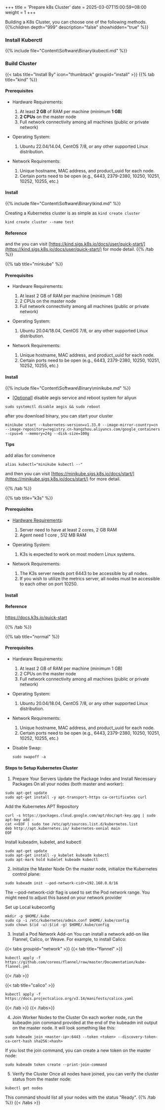 +++
title = 'Prepare k8s Cluster'
date = 2025-03-07T15:00:59+08:00
weight = 1
+++

Building a K8s Cluster, you can choose one of the following methods.
{{%children depth="999" description="false" showhidden="true" %}}


### Install Kuberctl

{{% include file="Content\Software\Binary\kubectl.md" %}}

### Build Cluster

{{< tabs title="Install By" icon="thumbtack"  groupid="install" >}}
{{% tab title="kind" %}}
#### Prerequisites
- Hardware Requirements:

    1. At least **2 GB** of RAM per machine (minimum **1 GB**)
    2. **2 CPUs** on the master node
    3. Full network connectivity among all machines (public or private network)

- Operating System:
    1. Ubuntu 22.04/14.04, CentOS 7/8, or any other supported Linux distribution.

- Network Requirements:
    1. Unique hostname, MAC address, and product_uuid for each node.
    2. Certain ports need to be open (e.g., 6443, 2379-2380, 10250, 10251, 10252, 10255, etc.)


#### Install
{{% include file="Content\Software\Binary\kind.md" %}}

Creating a Kubernetes cluster is as simple as `kind create cluster`
```shell
kind create cluster --name test
```

#### Reference
and the you can visit [https://kind.sigs.k8s.io/docs/user/quick-start/](https://kind.sigs.k8s.io/docs/user/quick-start/) for mode detail.
{{% /tab %}}


{{% tab title="minkube" %}}
#### Prerequisites
- Hardware Requirements:

    1. At least 2 GB of RAM per machine (minimum 1 GB)
    2. 2 CPUs on the master node
    3. Full network connectivity among all machines (public or private network)

- Operating System:
    1. Ubuntu 20.04/18.04, CentOS 7/8, or any other supported Linux distribution.

- Network Requirements:
    1. Unique hostname, MAC address, and product_uuid for each node.
    2. Certain ports need to be open (e.g., 6443, 2379-2380, 10250, 10251, 10252, 10255, etc.)

#### Install
{{% include file="Content\Software\Binary\minikube.md" %}}

- [[Optional]]() disable aegis service and reboot system for aliyun
```shell
sudo systemctl disable aegis && sudo reboot
```

after you download binary, you can start your cluster
```shell
minikube start --kubernetes-version=v1.33.0 --image-mirror-country=cn --image-repository=registry.cn-hangzhou.aliyuncs.com/google_containers --cpus=6 --memory=24g --disk-size=100g
```

#### Tips
add alias for convinence
```shell
alias kubectl="minikube kubectl --"
```
and then you can visit [https://minikube.sigs.k8s.io/docs/start/](https://minikube.sigs.k8s.io/docs/start/) for more detail.

{{% /tab %}}

{{% tab title="k3s" %}}
#### Prerequisites
- [Hardware Requirements](https://docs.k3s.io/installation/requirements?os=debian#hardware):

    1. Server need to have at least 2 cores, 2 GB RAM
    2. Agent need 1 core , 512 MB RAM

- Operating System:
    1. K3s is expected to work on most modern Linux systems.

- Network Requirements:
    1. The K3s server needs port 6443 to be accessible by all nodes.
    2. If you wish to utilize the metrics server, all nodes must be accessible to each other on port 10250.


#### Install

#### Reference
https://docs.k3s.io/quick-start

{{% /tab %}}

{{% tab title="normal" %}}
#### Prerequisites
- Hardware Requirements:

    1. At least 2 GB of RAM per machine (minimum 1 GB)
    2. 2 CPUs on the master node
    3. Full network connectivity among all machines (public or private network)

- Operating System:
    1. Ubuntu 20.04/18.04, CentOS 7/8, or any other supported Linux distribution.

- Network Requirements:
    1. Unique hostname, MAC address, and product_uuid for each node.
    2. Certain ports need to be open (e.g., 6443, 2379-2380, 10250, 10251, 10252, 10255, etc.)

- Disable Swap:

    ```shell
    sudo swapoff -a
    ```

#### Steps to Setup Kubernetes Cluster
1. Prepare Your Servers
Update the Package Index and Install Necessary Packages
On all your nodes (both master and worker):
```shell
sudo apt-get update
sudo apt-get install -y apt-transport-https ca-certificates curl
```

Add the Kubernetes APT Repository
```shell
curl -s https://packages.cloud.google.com/apt/doc/apt-key.gpg | sudo apt-key add -
cat <<EOF | sudo tee /etc/apt/sources.list.d/kubernetes.list
deb http://apt.kubernetes.io/ kubernetes-xenial main
EOF
```

Install kubeadm, kubelet, and kubectl
```shell
sudo apt-get update
sudo apt-get install -y kubelet kubeadm kubectl
sudo apt-mark hold kubelet kubeadm kubectl
```

2. Initialize the Master Node
On the master node, initialize the Kubernetes control plane:

```shell
sudo kubeadm init --pod-network-cidr=192.168.0.0/16
```
The --pod-network-cidr flag is used to set the Pod network range. You might need to adjust this based on your network provider 

Set up Local kubeconfig
```shell
mkdir -p $HOME/.kube
sudo cp -i /etc/kubernetes/admin.conf $HOME/.kube/config
sudo chown $(id -u):$(id -g) $HOME/.kube/config
```

3. Install a Pod Network Add-on
You can install a network add-on like Flannel, Calico, or Weave. For example, to install Calico:

{{< tabs groupid="network" >}}
{{< tab title="flannel" >}}
```shell
kubectl apply -f https://github.com/coreos/flannel/raw/master/Documentation/kube-flannel.yml
```
{{< /tab >}}

{{< tab title="calico" >}}
```shell
kubectl apply -f https://docs.projectcalico.org/v3.14/manifests/calico.yaml
```
{{< /tab >}}
{{< /tabs>}}


4. Join Worker Nodes to the Cluster
On each worker node, run the kubeadm join command provided at the end of the kubeadm init output on the master node. It will look something like this:

```shell
sudo kubeadm join <master-ip>:6443 --token <token> --discovery-token-ca-cert-hash sha256:<hash>
```

If you lost the join command, you can create a new token on the master node:

```shell
sudo kubeadm token create --print-join-command
```

5. Verify the Cluster
Once all nodes have joined, you can verify the cluster status from the master node:

```shell
kubectl get nodes
```
This command should list all your nodes with the status "Ready".
{{% /tab %}}
{{< /tabs >}}